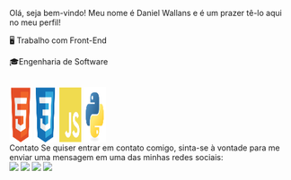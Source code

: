 Olá, seja bem-vindo! 
Meu nome é Daniel Wallans e é um prazer tê-lo aqui no meu perfil!

🖥 Trabalho com Front-End

🎓Engenharia de Software
<div style="display: inline_block"><br> <img align="center" alt="HTML" height="100" width="40" src="https://raw.githubusercontent.com/devicons/devicon/master/icons/html5/html5-original.svg"> <img align="center" alt="CSS" height="100" width="40" src="https://raw.githubusercontent.com/devicons/devicon/master/icons/css3/css3-original.svg"> <img align="center" alt="JavaScript" height="100" width="40" src="https://raw.githubusercontent.com/devicons/devicon/master/icons/javascript/javascript-plain.svg"> <img align="center" alt="Python" height="100" width="40" src="https://raw.githubusercontent.com/devicons/devicon/master/icons/python/python-original.svg"> </div>
Contato
Se quiser entrar em contato comigo, sinta-se à vontade para me enviar uma mensagem em uma das minhas redes sociais:

<div> <a href="https://www.instagram.com/dan_wallans/" target="_blank"><img src="https://img.shields.io/badge/-Instagram-%23E4405F?style=for-the-badge&logo=instagram&logoColor=white" target="_blank"></a> <a href="https://discord.gg/.ousadiaalegria" target="_blank"><img src="https://img.shields.io/badge/Discord-7289DA?style=for-the-badge&logo=discord&logoColor=white" target="_blank"></a> <a href = "mailto:danieldiniz03@live.com"><img src="https://img.shields.io/badge/Microsoft_Outlook-0078D4?style=for-the-badge&logo=microsoft-outlook&logoColor=white" target="_blank"></a> <a href="https://www.linkedin.com/in/daniel-diniz-9840a4230/" target="_blank"><img src="https://img.shields.io/badge/-LinkedIn-%230077B5?style=for-the-badge&logo=linkedin&logoColor=white" target="_blank"></a> </div>
